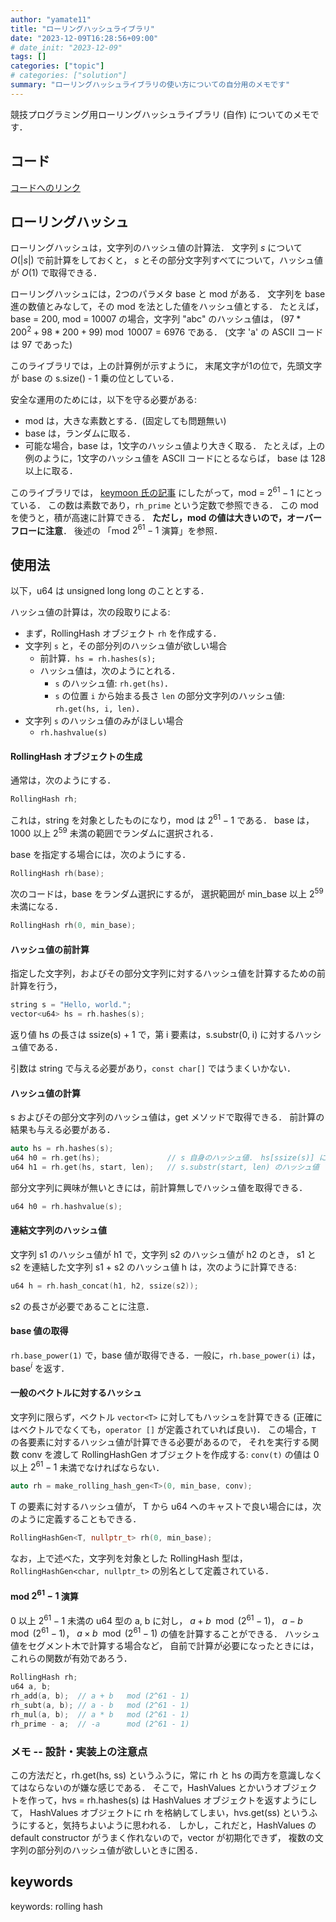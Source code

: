 ```yaml
---
author: "yamate11"
title: "ローリングハッシュライブラリ"
date: "2023-12-09T16:28:56+09:00"
# date_init: "2023-12-09"
tags: []
categories: ["topic"]
# categories: ["solution"]
summary: "ローリングハッシュライブラリの使い方についての自分用のメモです"
---
```


競技プログラミング用ローリングハッシュライブラリ (自作) についてのメモです．

## コード

[コードへのリンク](https://github.com/yamate11/compprog-clib/blob/master/rollingHash.cc)

## ローリングハッシュ

ローリングハッシュは，文字列のハッシュ値の計算法．
文字列 $s$ について$O(|s|)$ で前計算をしておくと，
$s$ とその部分文字列すべてについて，ハッシュ値が $O(1)$ で取得できる．

ローリングハッシュには，2つのパラメタ base と mod がある．
文字列を base 進の数値とみなして，その mod を法とした値をハッシュ値とする．
たとえば，base = 200, mod = 10007 の場合，文字列 "abc" のハッシュ値は，
$(97 * 200^2 + 98 * 200 + 99) \bmod 10007 = 6976$ である．
(文字 'a' の ASCII コードは 97 であった)

このライブラリでは，上の計算例が示すように，
末尾文字が1の位で，先頭文字が base の s.size() - 1 乗の位としている．

安全な運用のためには，以下を守る必要がある:

* mod は，大きな素数とする．(固定しても問題無い)
* base は，ランダムに取る．
* 可能な場合，base は，1文字のハッシュ値より大きく取る．
  たとえば，上の例のように，1文字のハッシュ値を ASCII コードにとるならば，
  base は 128 以上に取る．

このライブラリでは，
[keymoon 氏の記事](https://qiita.com/keymoon/items/11fac5627672a6d6a9f6)
にしたがって，mod = $2^{61} - 1$ にとっている．
この数は素数であり，`rh_prime` という定数で参照できる．
この mod を使うと，積が高速に計算できる．
__ただし，mod の値は大きいので，オーバーフローに注意__．
後述の 「mod $2^{61} - 1$ 演算」を参照．

## 使用法

以下，u64 は unsigned long long のこととする．

ハッシュ値の計算は，次の段取りによる:

* まず，RollingHash オブジェクト `rh` を作成する．
* 文字列 `s` と，その部分列のハッシュ値が欲しい場合
  * 前計算．`hs = rh.hashes(s);`
  * ハッシュ値は，次のようにとれる．
    * `s` のハッシュ値: `rh.get(hs)`．
    * `s` の位置 `i` から始まる長さ `len` の部分文字列のハッシュ値: `rh.get(hs, i, len)`．
* 文字列 `s` のハッシュ値のみがほしい場合
  * `rh.hashvalue(s)`
    
#### RollingHash オブジェクトの生成

通常は，次のようにする．

```cpp
RollingHash rh;
```

これは，string を対象としたものになり，mod は $2^{61} - 1$ である．
base は，1000 以上 $2^{59}$ 未満の範囲でランダムに選択される．

base を指定する場合には，次のようにする．

```cpp
RollingHash rh(base);
```

次のコードは，base をランダム選択にするが，
選択範囲が min_base 以上 $2^{59}$ 未満になる．

```cpp
RollingHash rh(0, min_base);
```

#### ハッシュ値の前計算

指定した文字列，およびその部分文字列に対するハッシュ値を計算するための前計算を行う，

```cpp
string s = "Hello, world.";
vector<u64> hs = rh.hashes(s);
```

返り値 hs の長さは ssize(s) + 1 で，第 i 要素は，s.substr(0, i) に対するハッシュ値である．

引数は string で与える必要があり，`const char[]` ではうまくいかない．

#### ハッシュ値の計算

s およびその部分文字列のハッシュ値は，get メソッドで取得できる．
前計算の結果も与える必要がある．

```cpp
auto hs = rh.hashes(s);
u64 h0 = rh.get(hs);               // s 自身のハッシュ値． hs[ssize(s)] に等しい．
u64 h1 = rh.get(hs, start, len);   // s.substr(start, len) のハッシュ値
```

部分文字列に興味が無いときには，前計算無しでハッシュ値を取得できる．

```cpp
u64 h0 = rh.hashvalue(s);
```

#### 連結文字列のハッシュ値

文字列 s1 のハッシュ値が h1 で，文字列 s2 のハッシュ値が h2 のとき，
s1 と s2 を連結した文字列 s1 + s2 のハッシュ値 h は，次のように計算できる:

```cpp
u64 h = rh.hash_concat(h1, h2, ssize(s2));
```

s2 の長さが必要であることに注意．

#### base 値の取得

`rh.base_power(1)` で，base 値が取得できる．一般に，`rh.base_power(i)` は，$\text{base}^i$ を返す．

#### 一般のベクトルに対するハッシュ

文字列に限らず，ベクトル `vector<T>` に対してもハッシュを計算できる
(正確にはベクトルでなくても，`operator []` が定義されていれば良い)．
この場合，`T` の各要素に対するハッシュ値が計算できる必要があるので，
それを実行する関数 conv を渡して RollingHashGen オブジェクトを作成する:
`conv(t)` の値は 0 以上 $2^{61} - 1$ 未満でなければならない．

```cpp
auto rh = make_rolling_hash_gen<T>(0, min_base, conv);
```

T の要素に対するハッシュ値が，
T から u64 へのキャストで良い場合には，次のように定義することもできる．

```cpp
RollingHashGen<T, nullptr_t> rh(0, min_base);        
```

なお，上で述べた，文字列を対象とした RollingHash 型は，
`RollingHashGen<char, nullptr_t>` の別名として定義されている．

#### mod $2^{61} - 1$ 演算

0 以上 $2^{61} - 1$ 未満の u64 型の a, b に対し，
$a + b \mod (2^{61} - 1)$，
$a - b \mod (2^{61} - 1)$，
$a \times b \mod (2^{61} - 1)$ の値を計算することができる．
ハッシュ値をセグメント木で計算する場合など，
自前で計算が必要になったときには，これらの関数が有効であろう．

```cpp
RollingHash rh;
u64 a, b;
rh_add(a, b);  // a + b   mod (2^61 - 1)
rh_subt(a, b); // a - b   mod (2^61 - 1)
rh_mul(a, b);  // a * b   mod (2^61 - 1)
rh_prime - a;  // -a      mod (2^61 - 1)
```

### メモ -- 設計・実装上の注意点

この方法だと，rh.get(hs, ss) というふうに，常に rh と hs の両方を意識しなくてはならないのが嫌な感じである．
そこで，HashValues とかいうオブジェクトを作って，hvs = rh.hashes(s) は HashValues オブジェクトを返すようにして，
HashValues オブジェクトに rh を格納してしまい，hvs.get(ss) というふうにすると，気持ちよいように思われる．
しかし，これだと，HashValues の default constructor がうまく作れないので，vector<HashValues> が初期化できず，
複数の文字列の部分列のハッシュ値が欲しいときに困る．



## keywords

keywords: rolling hash
